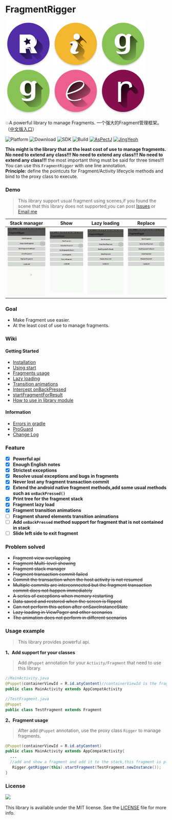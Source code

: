 # FragmentRigger
![R](/images/R.png)
![i](/images/i.png)
![g](/images/g.png)
![g](/images/g.png)
![e](/images/e.png)
![r](/images/r.png)

:boom:A powerful library to manage Fragments.
一个强大的Fragment管理框架。（[中文版入口](README-CN.md)）

![Platform](https://img.shields.io/badge/platform-Androd-green.svg)
![Download](https://api.bintray.com/packages/jkb/maven/fragment-rigger/images/download.svg)
![SDK](https://img.shields.io/badge/SDK-12%2B-green.svg)
![Build](https://img.shields.io/badge/Powered%20by-AsPectJ-blue.svg)
[![AsPectJ](https://img.shields.io/badge/license-MIT-yellowgreen.svg)](https://github.com/HujiangTechnology/gradle_plugin_android_aspectjx)
[![JingYeoh](https://img.shields.io/badge/author-JustKiddingBaby-red.svg)](http://blog.justkiddingbaby.com/)

**This might is the library that at the least cost of use to manage fragments.**    
**No need to extend any class!!! No need to extend any class!!! No need to extend any class!!!** the most important thing must be said for three times!!!   
You can use this `FragmentRigger` with one line annotation.  
**Principle:** define the pointcuts for Fragment/Activity lifecycle methods and bind to the proxy class to execute.

### Demo
>This library support usual fragment using scenes,if you found the scene that this library does not supported,you can post [Issues](https://github.com/JustKiddingBaby/FragmentRigger/issues) or [Email me](mailto:yangjing9611@foxmail.com)

|Stack manager|Show|Lazy loading|Replace|
|:-----------:|:-----:|:---------:|:------:|
|<img src="/images/start.gif" width = "200px"/>|<img src="/images/show.gif" width = "200px"/>|<img src="/images/lazyload.gif" width = "200px"/>|<img src="/images/replace.gif" width = "200px"/>|

### Goal
* Make Fragment use easier.
* At the least cost of use to manage fragments.

### Wiki
#### Getting Started
* [Installation](https://github.com/JustKiddingBaby/FragmentRigger/wiki)
* [Using start](https://github.com/JustKiddingBaby/FragmentRigger/wiki/Using-start)
* [Fragments usage](https://github.com/JustKiddingBaby/FragmentRigger/wiki/Fragment-usage)
* [Lazy loading](https://github.com/JustKiddingBaby/FragmentRigger/wiki/Lazy-loading)
* [Transition animations](https://github.com/JustKiddingBaby/FragmentRigger/wiki/Transition-animations)
* [Intercept onBackPressed](https://github.com/JustKiddingBaby/FragmentRigger/wiki/Intercept-onBackPressed)
* [startFragmentForResult](https://github.com/JustKiddingBaby/FragmentRigger/wiki/startFragmentForResult)
* [How to use in library module](https://github.com/JustKiddingBaby/FragmentRigger/wiki/How-to-use-in-library-module)
#### Information
* [Errors in gradle](https://github.com/JustKiddingBaby/FragmentRigger/wiki/Errors-in-gradle)
* [ProGuard](https://github.com/JustKiddingBaby/FragmentRigger/wiki/ProGuard)
* [Change Log](https://github.com/JustKiddingBaby/FragmentRigger/wiki/Release-log)

### Feature
- [x] **Powerful api**
- [x] **Enough English notes**
- [x] **Strictest exceptions**
- [x] **Resolve usual exceptions and bugs in fragments**
- [x] **Never lost any fragment transaction commit**
- [x] **Extend the android native fragment methods,add some usual methods such as `onBackPressed()`**
- [x] **Print tree for the fragment stack**
- [x] **Fragment lazy load**
- [x] **Fragment transition animations**
- [ ] **Fragment shared elements transition animations**
- [ ] **Add `onBackPressed` method support for fragment that is not contained in stack**
- [ ] **Slide left side to exit fragment**

### Problem solved
* ~~Fragment view overlapping~~
* ~~Fragment Multi-level showing~~
* ~~Fragment stack manager~~
* ~~Fragment transaction commit failed~~
* ~~Commit the transaction when the host activity is not resumed~~
* ~~Multiple commits are interconnected but the fragment transaction commit does not happen immediately~~
* ~~A series of exceptions when memory restarting~~
* ~~Data saved and restored when the screen is flipped~~
* ~~Can not perform this action after onSaveInstanceState~~
* ~~Lazy loading in ViewPager and other scenarios~~
* ~~The animation does not perform in different scenarios~~

### Usage example
>This library provides powerful api.

**1、Add support for your classes**
>Add `@Puppet` annotation for your `Activity/Fragment` that need to use this library.

```java
//MainActivity.java
@Puppet(containerViewId = R.id.atyContent)//containerViewId is the fragment to be placed in.
public class MainActivity extends AppCompatActivity
```
```java
//TestFragment.java
@Puppet
public class TestFragment extends Fragment
```

**2、Fragment usage**
>After add `@Puppet` annotation, use the proxy class `Rigger` to manage fragments.

```java
@Puppet(containerViewId = R.id.atyContent)
public class MainActivity extends AppCompatActivity{
  ...
  //add and show a fragment and add it to the stack,this fragment is placed in the container view.
   Rigger.getRigger(this).startFragment(TestFragment.newInstance());
}
```

### License
![](https://upload.wikimedia.org/wikipedia/commons/thumb/f/f8/License_icon-mit-88x31-2.svg/128px-License_icon-mit-88x31-2.svg.png)

This library is available under the MIT license. See the [LICENSE](https://opensource.org/licenses/MIT) file for more info.
